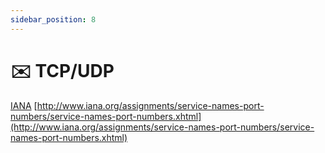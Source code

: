 ```yaml
---
sidebar_position: 8
---
```


# ✉️ TCP/UDP

[IANA](https://www.rfc-editor.org/rfc/rfc6335.html)
[http://www.iana.org/assignments/service-names-port-numbers/service-names-port-numbers.xhtml](http://www.iana.org/assignments/service-names-port-numbers/service-names-port-numbers.xhtml)

